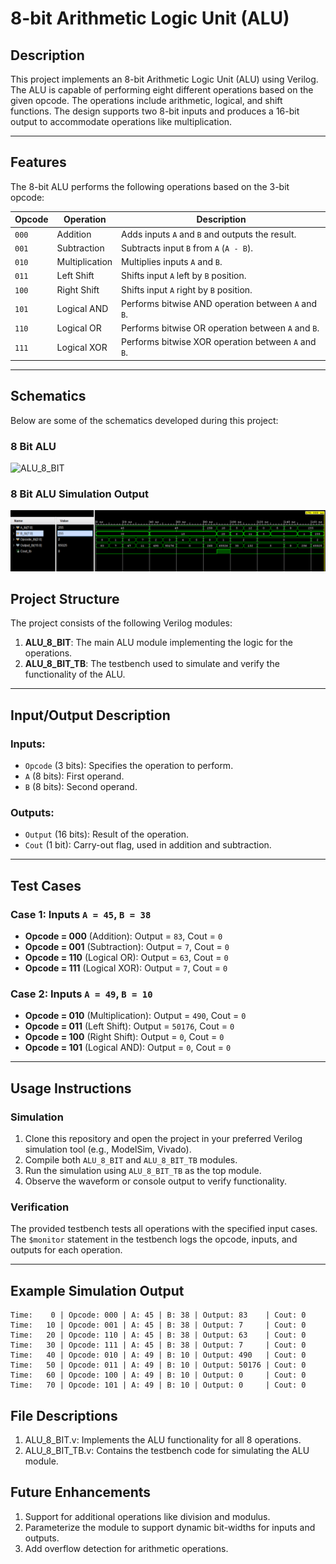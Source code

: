 # 8-bit Arithmetic Logic Unit (ALU)

## Description

This project implements an 8-bit Arithmetic Logic Unit (ALU) using Verilog. The ALU is capable of performing eight different operations based on the given opcode. The operations include arithmetic, logical, and shift functions. The design supports two 8-bit inputs and produces a 16-bit output to accommodate operations like multiplication.

---

## Features

The 8-bit ALU performs the following operations based on the 3-bit opcode:

| **Opcode** | **Operation**         | **Description**                                    |
|------------|-----------------------|----------------------------------------------------|
| `000`      | Addition              | Adds inputs `A` and `B` and outputs the result.    |
| `001`      | Subtraction           | Subtracts input `B` from `A` (`A - B`).            |
| `010`      | Multiplication        | Multiplies inputs `A` and `B`.                     |
| `011`      | Left Shift            | Shifts input `A` left by `B` position.             |
| `100`      | Right Shift           | Shifts input `A` right by `B` position.            |
| `101`      | Logical AND           | Performs bitwise AND operation between `A` and `B`.|
| `110`      | Logical OR            | Performs bitwise OR operation between `A` and `B`. |
| `111`      | Logical XOR           | Performs bitwise XOR operation between `A` and `B`.|

---
## Schematics
Below are some of the schematics developed during this project:

### 8 Bit ALU 
![ALU_8_BIT](.SCHEMATICS/ALU_8_BIT.png)

### 8 Bit ALU Simulation Output
![ALU_8_BIT_SIM](./SCHEMATICS/ALU_8_BIT_SIM.png)

## Project Structure

The project consists of the following Verilog modules:

1. **ALU_8_BIT**: The main ALU module implementing the logic for the operations.
2. **ALU_8_BIT_TB**: The testbench used to simulate and verify the functionality of the ALU.

---

## Input/Output Description

### Inputs:
- `Opcode` (3 bits): Specifies the operation to perform.
- `A` (8 bits): First operand.
- `B` (8 bits): Second operand.

### Outputs:
- `Output` (16 bits): Result of the operation.
- `Cout` (1 bit): Carry-out flag, used in addition and subtraction.

---

## Test Cases

### Case 1: Inputs `A = 45`, `B = 38`
- **Opcode = 000** (Addition): Output = `83`, Cout = `0`
- **Opcode = 001** (Subtraction): Output = `7`, Cout = `0`
- **Opcode = 110** (Logical OR): Output = `63`, Cout = `0`
- **Opcode = 111** (Logical XOR): Output = `7`, Cout = `0`

### Case 2: Inputs `A = 49`, `B = 10`
- **Opcode = 010** (Multiplication): Output = `490`, Cout = `0`
- **Opcode = 011** (Left Shift): Output = `50176`, Cout = `0`
- **Opcode = 100** (Right Shift): Output = `0`, Cout = `0`
- **Opcode = 101** (Logical AND): Output = `0`, Cout = `0`

---

## Usage Instructions

### Simulation
1. Clone this repository and open the project in your preferred Verilog simulation tool (e.g., ModelSim, Vivado).
2. Compile both `ALU_8_BIT` and `ALU_8_BIT_TB` modules.
3. Run the simulation using `ALU_8_BIT_TB` as the top module.
4. Observe the waveform or console output to verify functionality.

### Verification
The provided testbench tests all operations with the specified input cases. The `$monitor` statement in the testbench logs the opcode, inputs, and outputs for each operation.

---

## Example Simulation Output

```plaintext
Time:    0 | Opcode: 000 | A: 45 | B: 38 | Output: 83    | Cout: 0
Time:   10 | Opcode: 001 | A: 45 | B: 38 | Output: 7     | Cout: 0
Time:   20 | Opcode: 110 | A: 45 | B: 38 | Output: 63    | Cout: 0
Time:   30 | Opcode: 111 | A: 45 | B: 38 | Output: 7     | Cout: 0
Time:   40 | Opcode: 010 | A: 49 | B: 10 | Output: 490   | Cout: 0
Time:   50 | Opcode: 011 | A: 49 | B: 10 | Output: 50176 | Cout: 0
Time:   60 | Opcode: 100 | A: 49 | B: 10 | Output: 0     | Cout: 0
Time:   70 | Opcode: 101 | A: 49 | B: 10 | Output: 0     | Cout: 0
```
## File Descriptions
1. ALU_8_BIT.v: Implements the ALU functionality for all 8 operations.
2. ALU_8_BIT_TB.v: Contains the testbench code for simulating the ALU module.

## Future Enhancements
1. Support for additional operations like division and modulus.
2. Parameterize the module to support dynamic bit-widths for inputs and outputs.
3. Add overflow detection for arithmetic operations.